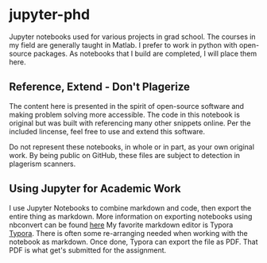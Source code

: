# jupyter-phd
Jupyter notebooks used for various projects in grad school. The courses in my field are generally taught in Matlab. I prefer to work in python with open-source packages. As notebooks that I build are completed, I will place them here.

## Reference, Extend - Don't Plagerize
The content here is presented in the spirit of open-source software and making problem solving more accessible. The code in this notebook is original but was built with referencing many other snippets online. Per the included lincense, feel free to use and extend this software. 

Do not represent these notebooks, in whole or in part, as your own original work. By being public on GitHub, these files are subject to detection in plagerism scanners. 

## Using Jupyter for Academic Work
I use Jupyter Notebooks to combine markdown and code, then export the entire thing as markdown. More information on exporting notebooks using nbconvert can be found [here](https://github.com/jupyter/nbconvert) My favorite markdown editor is <link> Typora [Typora](https://github.com/typora "Typora on GitHub"). There is often some re-arranging needed when working with the notebook as markdown. Once done, Typora can export the file as PDF. That PDF is what get's submitted for the assignment. 
